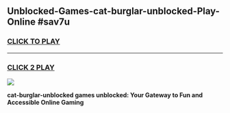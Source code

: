 
## Unblocked-Games-cat-burglar-unblocked-Play-Online #sav7u
<h3>
<a href="https://news.freeplayer.one?title=cat-burglar-unblocked&ref=3">CLICK TO PLAY</a></h3>
<hr>

<h3>
<a href="https://news.freeplayer.one?title=cat-burglar-unblocked&ref=3">CLICK 2 PLAY</a>
  
</h3>

<a href="https://news.freeplayer.one?title=cat-burglar-unblocked&ref=3"><img src="https://clearcache.store/games.png"></a>


**cat-burglar-unblocked games unblocked: Your Gateway to Fun and Accessible Online Gaming**
